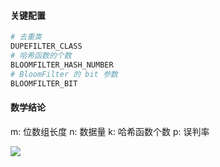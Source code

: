 #### 关键配置
```python
# 去重类
DUPEFILTER_CLASS
# 哈希函数的个数
BLOOMFILTER_HASH_NUMBER
# BloomFilter 的 bit 参数
BLOOMFILTER_BIT
```

#### 数学结论
m: 位数组长度
n: 数据量
k: 哈希函数个数
p: 误判率

![](http://latex.codecogs.com/gif.latex?\\-\frac{nln^p}{(ln^2)^2})

